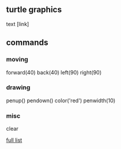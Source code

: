 ## turtle graphics
text
[link]

## commands

### moving
forward(40)
back(40)
left(90)
right(90)

### drawing
penup()
pendown()
color('red')
penwidth(10)

### misc
clear

[full list](https://trinket.io/docs/python)